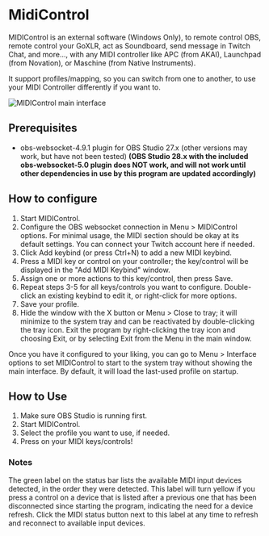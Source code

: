 # MidiControl
MIDIControl is an external software (Windows Only), to remote control OBS, remote control your GoXLR, act as Soundboard, send message in Twitch Chat, and more..., with any MIDI controller like APC (from AKAI), Launchpad (from Novation), or Maschine (from Native Instruments).

It support profiles/mapping, so you can switch from one to another, to use your MIDI Controller differently if you want to.

![MIDIControl main interface](https://github.com/jboby93/MidiControl/blob/New-UI/doc/new-ui.png?raw=true)

## Prerequisites
- obs-websocket-4.9.1 plugin for OBS Studio 27.x (other versions may work, but have not been tested) **(OBS Studio 28.x with the included obs-websocket-5.0 plugin does NOT work, and will not work until other dependencies in use by this program are updated accordingly)**


## How to configure
1. Start MIDIControl.
2. Configure the OBS websocket connection in Menu > MIDIControl options.  For minimal usage, the MIDI section should be okay at its default settings.  You can connect your Twitch account here if needed.
3. Click Add keybind (or press Ctrl+N) to add a new MIDI keybind.
4. Press a MIDI key or control on your controller; the key/control will be displayed in the "Add MIDI Keybind" window.
5. Assign one or more actions to this key/control, then press Save.
6. Repeat steps 3-5 for all keys/controls you want to configure.  Double-click an existing keybind to edit it, or right-click for more options.
7. Save your profile.
8. Hide the window with the X button or Menu > Close to tray; it will minimize to the system tray and can be reactivated by double-clicking the tray icon.  Exit the program by right-clicking the tray icon and choosing Exit, or by selecting Exit from the Menu in the main window.

Once you have it configured to your liking, you can go to Menu > Interface options to set MIDIControl to start to the system tray without showing the main interface.  By default, it will load the last-used profile on startup.

## How to Use
1. Make sure OBS Studio is running first.
2. Start MIDIControl.
3. Select the profile you want to use, if needed.
4. Press on your MIDI keys/controls!

### Notes
The green label on the status bar lists the available MIDI input devices detected, in the order they were detected.  This label will turn yellow if you press a control on a device that is listed after a previous one that has been disconnected since starting the program, indicating the need for a device refresh.  Click the MIDI status button next to this label at any time to refresh and reconnect to available input devices.